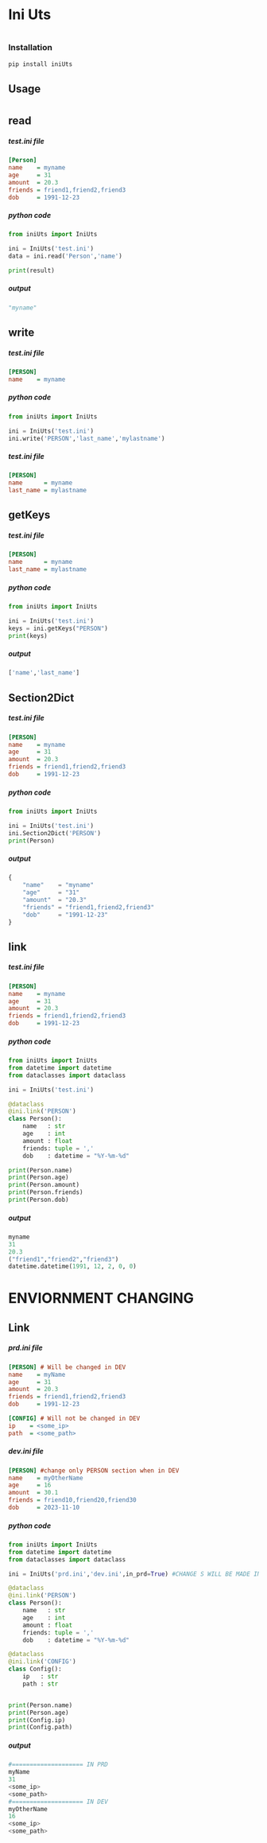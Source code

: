 # Ini Uts
#
### Installation

```sh
pip install iniUts
```

## Usage
#
<!-- //==================================================== -->
## read
##### test.ini file
```ini
[Person]
name    = myname
age     = 31
amount  = 20.3
friends = friend1,friend2,friend3
dob     = 1991-12-23
```
##### python code
```py
from iniUts import IniUts

ini = IniUts('test.ini')
data = ini.read('Person','name')

print(result)
```
##### output
```py
"myname"
```

<!-- //==================================================== -->
## write
##### test.ini file
```ini
[PERSON]
name    = myname
```
##### python code
```py
from iniUts import IniUts

ini = IniUts('test.ini')
ini.write('PERSON','last_name','mylastname')

```
##### test.ini file
```ini
[PERSON]
name      = myname
last_name = mylastname
```
<!-- //==================================================== -->
## getKeys
##### test.ini file
```ini
[PERSON]
name      = myname
last_name = mylastname
```
##### python code
```py
from iniUts import IniUts

ini = IniUts('test.ini')
keys = ini.getKeys("PERSON")
print(keys)
```
##### output
```py
['name','last_name']
```

<!-- //==================================================== -->
## Section2Dict
##### test.ini file
```ini
[PERSON]
name    = myname
age     = 31
amount  = 20.3
friends = friend1,friend2,friend3
dob     = 1991-12-23
```
##### python code
```py
from iniUts import IniUts

ini = IniUts('test.ini')
ini.Section2Dict('PERSON')
print(Person)

```
##### output
```py
{
    "name"    = "myname"
    "age"     = "31"
    "amount"  = "20.3"
    "friends" = "friend1,friend2,friend3"
    "dob"     = "1991-12-23"
}

```
<!-- //==================================================== -->
## link
##### test.ini file
```ini
[PERSON]
name    = myname
age     = 31
amount  = 20.3
friends = friend1,friend2,friend3
dob     = 1991-12-23
```
##### python code
```py
from iniUts import IniUts
from datetime import datetime
from dataclasses import dataclass

ini = IniUts('test.ini')

@dataclass
@ini.link('PERSON')
class Person():
    name   : str
    age    : int
    amount : float
    friends: tuple = ','
    dob    : datetime = "%Y-%m-%d"

print(Person.name)
print(Person.age)
print(Person.amount)
print(Person.friends)
print(Person.dob)

```
##### output
```py
myname
31
20.3
("friend1","friend2","friend3")
datetime.datetime(1991, 12, 2, 0, 0)

```

# ENVIORNMENT CHANGING

<!-- //==================================================== -->
## Link
##### prd.ini file
```ini
[PERSON] # Will be changed in DEV
name    = myName
age     = 31
amount  = 20.3
friends = friend1,friend2,friend3
dob     = 1991-12-23

[CONFIG] # Will not be changed in DEV
ip    = <some_ip>
path  = <some_path>

```
##### dev.ini file
```ini
[PERSON] #change only PERSON section when in DEV
name    = myOtherName
age     = 16
amount  = 30.1
friends = friend10,friend20,friend30
dob     = 2023-11-10

```

##### python code
```py
from iniUts import IniUts
from datetime import datetime
from dataclasses import dataclass

ini = IniUts('prd.ini','dev.ini',in_prd=True) #CHANGE S WILL BE MADE IN PRD IF NOT IN DEVELOPMENT MODE

@dataclass
@ini.link('PERSON')
class Person():
    name   : str
    age    : int
    amount : float
    friends: tuple = ','
    dob    : datetime = "%Y-%m-%d"

@dataclass
@ini.link('CONFIG')
class Config():
    ip   : str
    path : str


print(Person.name)
print(Person.age)
print(Config.ip)
print(Config.path)

```
##### output
```py
#==================== IN PRD
myName
31
<some_ip>
<some_path>
#==================== IN DEV
myOtherName
16
<some_ip>
<some_path>

```



